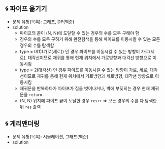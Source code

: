 ## 🌀 파이프 옮기기

- 문제 유형(목록): 그래프, DP(백준)
- solution
  - 파이프의 끝이 (N, N)에 도달할 수 있는 경우의 수를 모두 구해야 함
  - 경우의 수를 모두 구하기 위해 완전탐색을 통해 파이프를 이동시킬 수 있는 모든 경우의 수를 탐색함
  - type = 0(1)(가로(세로)) 인 경우 파이프를 이동시킬 수 있는 방향이 가로(세로), 대각선이므로
    재귀를 통해 현재 위치에서 가로방향과 대각선 방향으로 이동시킴
  - type = 2(대각선) 인 경우 파이프를 이동시킬 수 있는 방향이 가로, 세로, 대각선이므로
    재귀를 통해 현재 위치에서 가로방향과 세로방향, 대각선 방향으로 이동시킴
  - 재귀문을 반복하다가 파이프가 집을 벗어나거나, 벽에 부딪히는 경우 현재 재귀문을 `return`
  - (N, N) 위치에 파이프 끝이 도달한 경우 `res++` ⇒ 모든 경우의 수를 다 탐색한 뒤 `res` 출력

## 🌀 게리맨더링

- 문제 유형(목록): 시뮬레이션, 그래프(백준)
- solution